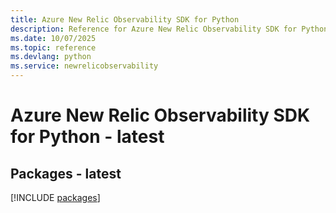 ```yaml
---
title: Azure New Relic Observability SDK for Python
description: Reference for Azure New Relic Observability SDK for Python
ms.date: 10/07/2025
ms.topic: reference
ms.devlang: python
ms.service: newrelicobservability
---
```

# Azure New Relic Observability SDK for Python - latest
## Packages - latest
[!INCLUDE [packages](new-relic-observability-index.md)]